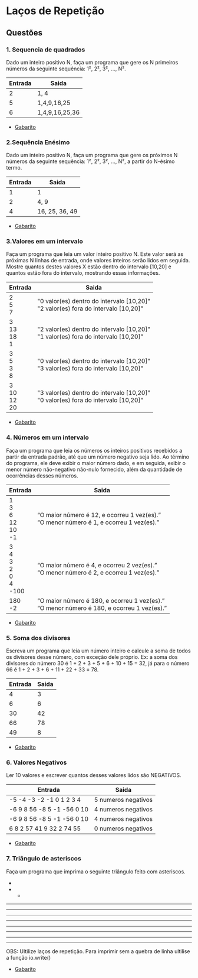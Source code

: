 # Laços de Repetição


## Questões

### 1. Sequencia de quadrados
Dado um inteiro positivo N, faça um programa que gere os N primeiros números da seguinte sequência: 1², 2², 3², …, N².

Entrada   | Saida
--------- | ------
2| 1, 4
5| 1,4,9,16,25
6|1,4,9,16,25,36


* [Gabarito](./qst01.lua)

### 2.Sequência Enésimo
Dado um inteiro positivo N, faça um programa que gere os próximos N números da seguinte sequência: 1², 2², 3², …, N², a partir do N-ésimo termo.

Entrada   | Saida
--------- | ------
1| 1
2| 4, 9
4| 16, 25, 36, 49


* [Gabarito](./qst02.lua)
### 3.Valores em um intervalo

Faça um programa que leia um valor inteiro positivo N. Este valor será as próximas N linhas de entrada, onde valores inteiros serão lidos em seguida.
Mostre quantos destes valores X estão dentro do intervalo [10,20] e quantos estão fora do intervalo, mostrando essas informações.

Entrada   | Saida
--------- | ------
2<br>5<br>7| "0 valor(es) dentro do intervalo [10,20]"<br>"2 valor(es) fora do intervalo [10,20]"
3<br>13<br>18<br>1| "2 valor(es) dentro do intervalo [10,20]"<br>"1 valor(es) fora do intervalo [10,20]"
3<br>5<br>3<br>8| "0 valor(es) dentro do intervalo [10,20]"<br>"3 valor(es) fora do intervalo [10,20]"
3<br>10<br>12<br>20|"3 valor(es) dentro do intervalo [10,20]"<br>"0 valor(es) fora do intervalo [10,20]"



* [Gabarito](./qst03.lua)
### 4. Números em um intervalo

Faça um programa que leia os números os inteiros positivos recebidos a partir da entrada padrão, até que um número negativo seja lido. Ao término do programa, ele deve exibir o maior número dado, e em seguida, exibir o menor número não-negativo não-nulo fornecido, além da quantidade de ocorrências desses números. 


Entrada   | Saida
--------- | ------
1<br>3<br>6<br>12<br>10<br>-1| “O maior número é 12, e ocorreu 1 vez(es).” <br>“O menor número é 1, e ocorreu 1 vez(es).”
3<br>4<br>3<br>2<br>0<br>4<br>-100| “O maior número é 4, e ocorreu 2 vez(es).”<br>“O menor número é 2, e ocorreu 1 vez(es).”
180<br>-2|“O maior número é 180, e ocorreu 1 vez(es).”<br>“O menor número é 180, e ocorreu 1 vez(es).”

* [Gabarito](./qst04.lua)


### 5. Soma dos divisores
Escreva um programa que leia um número inteiro e calcule a soma de todos os divisores desse número, com exceção dele próprio. Ex: a soma dos divisores do número 30 é 1 + 2 + 3 + 5 + 6 + 10 + 15 = 32, já para o número 66 é 1 + 2 + 3 + 6 + 11 + 22 + 33 = 78.

Entrada   | Saida
--------- | ------
4| 3
6|6 
30|42
66|78
49|8


* [Gabarito](./qst05.lua)

### 6. Valores Negativos
Ler 10 valores e escrever quantos desses valores lidos são NEGATIVOS.

Entrada   | Saida
--------- | ------
-5 -4 -3 -2 -1 0 1 2 3 4| 5 numeros negativos
-6 9 8 56 -8 5 -1 -56 0 10|4 numeros negativos
-6 9 8 56 -8 5 -1 -56 0 10|4 numeros negativos
6 8 2 57 41 9 32 2 74 55|0 numeros negativos


* [Gabarito](./qst06.lua)


### 7. Triângulo de asteriscos
Faça um programa que imprima o seguinte triângulo feito com asteriscos.

*
* *
* * *
* * * *
* * * * *
* * * * * *
* * * * * * *
* * * * * * * *
* * * * * * * * *
* * * * * * * * * *

OBS: Ultilize laços de repetição. Para imprimir sem a quebra de linha ultilise a função io.write()

* [Gabarito](./qst07.lua)
